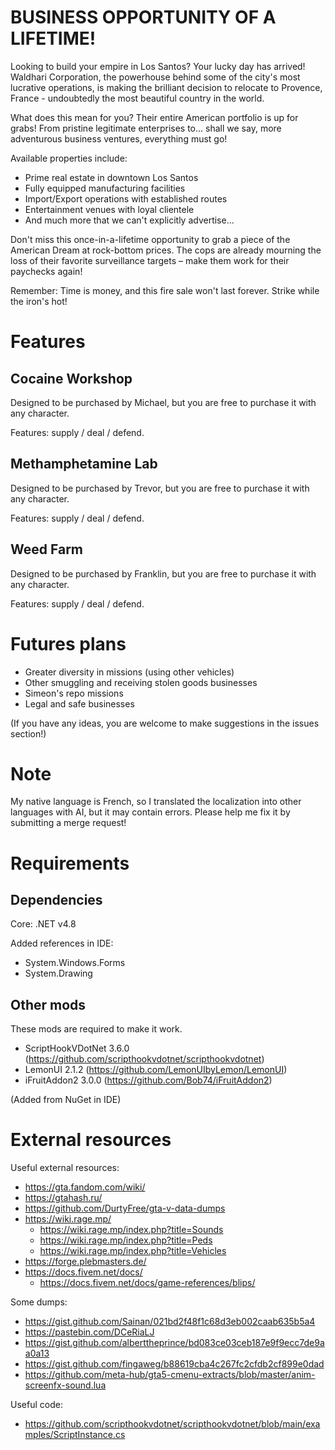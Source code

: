 # BUSINESS OPPORTUNITY OF A LIFETIME!

Looking to build your empire in Los Santos? Your lucky day has arrived! 
Waldhari Corporation, the powerhouse behind some of the city's most lucrative operations, 
is making the brilliant decision to relocate to Provence, France - 
undoubtedly the most beautiful country in the world.

What does this mean for you? Their entire American portfolio is up for grabs! 
From pristine legitimate enterprises to... shall we say, more adventurous business ventures, 
everything must go!

Available properties include:
- Prime real estate in downtown Los Santos
- Fully equipped manufacturing facilities
- Import/Export operations with established routes
- Entertainment venues with loyal clientele
- And much more that we can't explicitly advertise...

Don't miss this once-in-a-lifetime opportunity to grab a piece of the American Dream 
at rock-bottom prices. The cops are already mourning the loss of their favorite surveillance 
targets – make them work for their paychecks again!

Remember: Time is money, and this fire sale won't last forever. Strike while the iron's hot!

# Features

## Cocaine Workshop

Designed to be purchased by Michael, but you are free to purchase it with any character.

Features: supply / deal / defend.

## Methamphetamine Lab

Designed to be purchased by Trevor, but you are free to purchase it with any character.

Features: supply / deal / defend.

## Weed Farm

Designed to be purchased by Franklin, but you are free to purchase it with any character.

Features: supply / deal / defend.

# Futures plans

- Greater diversity in missions (using other vehicles)
- Other smuggling and receiving stolen goods businesses
- Simeon's repo missions
- Legal and safe businesses

(If you have any ideas, you are welcome to make suggestions in the issues section!)

# Note

My native language is French, so I translated the localization into other languages ​​with AI, but it may contain errors. Please help me fix it by submitting a merge request!

# Requirements

## Dependencies

Core: .NET v4.8

Added references in IDE:
- System.Windows.Forms
- System.Drawing

## Other mods

These mods are required to make it work.
- ScriptHookVDotNet 3.6.0 (https://github.com/scripthookvdotnet/scripthookvdotnet)
- LemonUI 2.1.2 (https://github.com/LemonUIbyLemon/LemonUI)
- iFruitAddon2 3.0.0 (https://github.com/Bob74/iFruitAddon2)

(Added from NuGet in IDE)

# External resources

Useful external resources:
- https://gta.fandom.com/wiki/
- https://gtahash.ru/
- https://github.com/DurtyFree/gta-v-data-dumps
- https://wiki.rage.mp/
  - https://wiki.rage.mp/index.php?title=Sounds
  - https://wiki.rage.mp/index.php?title=Peds
  - https://wiki.rage.mp/index.php?title=Vehicles
- https://forge.plebmasters.de/
- https://docs.fivem.net/docs/
  - https://docs.fivem.net/docs/game-references/blips/

Some dumps:
- https://gist.github.com/Sainan/021bd2f48f1c68d3eb002caab635b5a4
- https://pastebin.com/DCeRiaLJ
- https://gist.github.com/alberttheprince/bd083ce03ceb187e9f9ecc7de9aa0a13
- https://gist.github.com/fingaweg/b88619cba4c267fc2cfdb2cf899e0dad
- https://github.com/meta-hub/gta5-cmenu-extracts/blob/master/anim-screenfx-sound.lua

Useful code:
- https://github.com/scripthookvdotnet/scripthookvdotnet/blob/main/examples/ScriptInstance.cs
